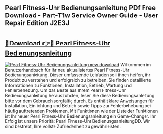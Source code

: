 ## Pearl Fitness-Uhr Bedienungsanleitung PDf Free Download - Part-T1w Service Owner Guide - User Repair Edition J2E3J

# <h2><a href="http://df5kb6a.blite.top/?on=Pearl+Fitness-Uhr+Bedienungsanleitung">🔗Download 👉🔴 Pearl Fitness-Uhr Bedienungsanleitung</a></h2>

[![Pearl Fitness-Uhr Bedienungsanleitung new download](https://i.imgur.com/lujVjoI.png)](http://df5kb6a.blite.top/?on=Pearl+Fitness-Uhr+Bedienungsanleitung)
Willkommen im Benutzerhandbuch für Ihr neu aktualisiertes Pearl Fitness-Uhr Bedienungsanleitung. Dieser umfassende Leitfaden soll Ihnen helfen, Ihr Produkt zu verstehen und erfolgreich zu betreiben. Sie finden detaillierte Informationen zu Funktionen, Installation, Betrieb, Wartung und Fehlerbehebung. Um das Beste aus Ihrem Pearl Fitness-Uhr Bedienungsanleitung herauszuholen, lesen Sie diese Bedienungsanleitung bitte vor dem Gebrauch sorgfältig durch. Es enthält klare Anweisungen für Installation, Einrichtung und Betrieb sowie Tipps zur Fehlerbehebung bei häufig auftretenden Problemen. Mit Funktionen wie der Liste der Funktionen ist Ihr neuer Pearl Fitness-Uhr Bedienungsanleitung ein Game-Changer. Ihr Erfolg ist unsere Priorität Pearl Fitness-Uhr BedienungsanleitungDD. Wir sind bestrebt, Ihre vollste Zufriedenheit zu gewährleisten.
